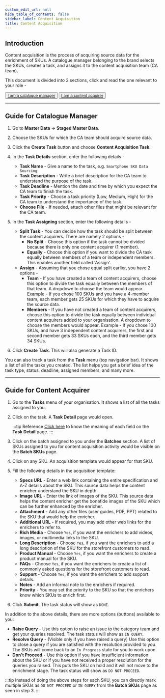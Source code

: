 ```yaml
---
custom_edit_url: null
hide_table_of_contents: false
sidebar_label: Content Acquisition
title: Content Acquisition
---
```


## Introduction

Content acquisition is the process of acquiring source data for the enrichment of SKUs. A catalogue manager belonging to the brand selects the SKUs, creates a task, and assigns it to the content acquisition team (CA team).

This document is divided into 2 sections, click and read the one relevant to your role - 
<div class="button-container">
  <button class="member1"><a href="#guide-for-catalogue-manager">I am a catalogue manager</a></button>
  <button class="member2"><a href="#guide-for-content-acquirer">I am a content acquirer</a></button>
</div>

---

## Guide for Catalogue Manager

1. Go to **Master Data** → **Staged Master Data**.

2. Choose the SKUs for which the CA team should acquire source data.

3. Click the **Create Task** button and choose **Content Acquisition Task**.

4. In the **Task Details** section, enter the following details - 
    * **Task Name** - Give a name to the task, e.g. `Smartphone SKU Data Sourcing`
    * **Task Description** - Write a brief description for the CA team to understand the purpose of the task.
    * **Task Deadline** - Mention the date and time by which you expect the CA team to finish the task.
    * **Task Priority** - Choose a task priority (Low, Medium, High) for the CA team to understand the importance of the task.
    * **Choose File** - If needed, attach other files that might be relevant for the CA team.

5. In the **Task Assigning** section, enter the following details - 
    * **Split Task** - You can decide how the task should be split between the content acquirers. There are namely 2 options - 
        * **No Split** - Choose this option if the task cannot be divided because there is only one content acquirer (1 member).
        * **Equally** -  Choose this option if you want to divide the CA task equally between members of a team or independent members. This enables another field called 'Assign'.
    * **Assign** - Assuming that you chose equal split earlier, you have 2 options - 
        * **Team** - If you have created a team of content acquirers, choose this option to divide the task equally between the members of that team. A dropdown to choose the team would appear. Example -  If you chose 100 SKUs and you have a 4-member team, each member gets 25 SKUs for which they have to acquire the source data.
        * **Members** - If you have not created a team of content acquirers, choose this option to divide the task equally between individual content acquirers added to your organisation. A dropdown to choose the members would appear. Example -  If you chose 100 SKUs, and have 3 independent content acquirers, the first and second member gets 33 SKUs each, and the third member gets 34 SKUs.

6. Click **Create Task**. This will also generate a Task ID.

You can also track a task from the **Task** menu (top navigation bar). It shows a list of all the tasks you created. The list helps you get a brief idea of the task type, status, deadline, assigned members, and many more.

---

## Guide for Content Acquirer

1. Go to the **Tasks** menu of your organisation. It shows a list of all the tasks assigned to you.

2. Click on the task. A **Task Detail** page would open.

    :::tip Reference
    [Click here](/docs/task-manager/extra/ca-task-details) to know the meaning of each field on the **Task Detail** page.
    :::

3. Click on the batch assigned to you under the **Batches** section. A list of SKUs assigned to you for content acquisition activity would be visible on the **Batch SKUs** page.

4. Click on any SKU. An acquisition template would appear for that SKU.

5. Fill the following details in the acquisition template:
    * **Specs URL** - Enter a web link containing the entire specification and A-Z details about the SKU. This source data helps the content enricher understand the SKU in depth.
    * **Image URL** - Enter the link of images of the SKU. This source data helps the content enricher get the bonafide images of the SKU which can be further enhanced by the enricher.
    * **Attachment** - Add any other files (user guides, PDF, PPT) related to the SKU that would help the enricher.
    * **Additional URL** - If required, you may add other web links for the enrichers to refer to.
    * **Rich Media** - Choose `Yes`, if you want the enrichers to add videos, images, or multimedia links to the SKU.
    * **Long Description** - Choose `Yes`, if you want the enrichers to add a long description of the SKU for the storefront customers to read.
    * **Product Manual** - Choose `Yes`, if you want the enrichers to create a product manual for the SKU.
    * **FAQs** - Choose `Yes`, if you want the enrichers to create a list of commonly asked questions for the storefront customers to read.
    * **Support** - Choose `Yes`, if you want the enrichers to add support details.
    * **Notes** - Add an informal note to the enrichers if required.
    * **Priority** - You may set the priority to the SKU so that the enrichers know which SKUs to enrich first.

6. Click **Submit**. The task status will show as `DONE`.

In addition to the above details, there are more options (buttons) available to you:
* **Raise Query** - Use this option to raise an issue to the category team and get your queries resolved. The task status will show as `IN QUERY`.
* **Resolve Query** - (Visible only if you have raised a query) Use this option to close a query if you are satisfied with the resolution provided to you. The SKUs will come back to an `In Progress` state for you to work upon.
* **Don't Proceed** - Use this option if you have insufficient information about the SKU or if you have not received a proper resolution for the queries you raised. This puts the SKU on hold and it will not move to the enrichment stage. The task status will show as `DO NOT PROCEED`.

:::tip
Instead of doing the above steps for each SKU, you can directly mark multiple SKUs as `DO NOT PROCEED` or `IN QUERY` from the **Batch SKUs** page as seen in step 3.
:::


 















